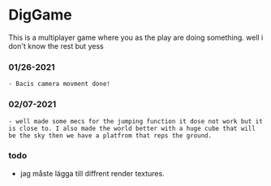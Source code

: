 # DigGame
 This is a multiplayer game where you as the play are doing something. well i don't know the rest but yess

### 01/26-2021
    - Bacis camera movment done!

### 02/07-2021
    - well made some mecs for the jumping function it dose not work but it is close to. I also made the world better with a huge cube that will be the sky then we have a platfrom that reps the ground.

### todo
 - jag måste lägga till diffrent render textures.